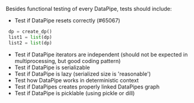 Besides functional testing of every DataPipe, tests should include:

* Test if DataPipe resets correctly (#65067)
```python
 dp = create_dp()
 list1 = list(dp)
 list2 = list(dp)
```
* Test if DataPipe iterators are independent (should not be expected in multiprocessing, but good coding pattern)
* Test if DataPipe is serializable
* Test if DataPipe is lazy (serialized size is 'reasonable')
* Test how DataPipe works in deterministic context
* Test if DataPipes creates properly linked DataPipes graph
* Test if DataPipe is picklable (using pickle or dill)